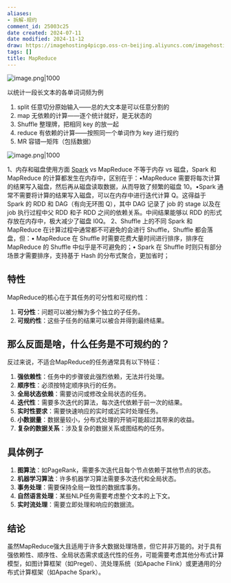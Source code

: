 ```yaml
---
aliases:
- 拆解-规约
comment_id: 25003c25
date created: 2024-07-11
date modified: 2024-11-12
draw: https://imagehosting4picgo.oss-cn-beijing.aliyuncs.com/imagehosting/fix-dir%2Fliuyishou%2Ftmp%2F2024%2F07%2F29%2F14-29-11-250102658e306624126296f0a23acee6-mapreduce.drawio-e226df.png
tags: []
title: MapReduce
---
```

![image.png|1000](https://imagehosting4picgo.oss-cn-beijing.aliyuncs.com/imagehosting/fix-dir%2Fpicgo%2Fpicgo-clipboard-images%2F2024%2F07%2F28%2F17-58-18-a630259d341bb3f30076abf7ae563b59-20240728175817-c677c1.png)

<!-- more -->

以统计一段长文本的各单词词频为例

1. split 任意切分原始输入——总的大文本是可以任意分割的
2. map 无依赖的计算——逐个统计就好，是无状态的  
3. Shuffle 整理牌，把相同 key 的放一起
4. reduce 有依赖的计算——按照同一个单词作为 key 进行规约
5. MR 容错—矩阵（包括数据）

![image.png|1000](https://imagehosting4picgo.oss-cn-beijing.aliyuncs.com/imagehosting/fix-dir%2Fpicgo%2Fpicgo-clipboard-images%2F2024%2F07%2F29%2F10-47-40-c77de7f51ed2973f17e76e1fed9e1d52-20240729104739-183e3a.png)

1、内存和磁盘使用方面 [Spark](Spark.md) vs MapReduce 不等于内存 vs 磁盘，Spark 和 MapReduce 的计算都发生在内存中，区别在于：•MapReduce 需要将每次计算的结果写入磁盘，然后再从磁盘读取数据，从而导致了频繁的磁盘 10。•Spark 通常不需要将计算的结果写入磁盘，可以在内存中进行迭代计算 Q。这得益于 Spark 的 RDD 和 DAG（有向无环图 Q），其中 DAG 记录了 job 的 stage 以及在 job 执行过程中父 RDD 和子 RDD 之间的依赖关系。中间结果能够以 RDD 的形式存放在内存中，极大减少了磁盘 I0Q。
2、Shuffle 上的不同 Spark 和 MapReduce 在计算过程中通常都不可避免的会进行 Shuffle，Shuffle 都会落盘，但：• MapReduce 在 Shuffle 时需要花费大量时间进行排序，排序在 MapReduce 的 Shuffle 中似乎是不可避免的；• Spark 在 Shuffle 时则只有部分场景才需要排序，支持基于 Hash 的分布式聚合，更加省时；

## 特性

MapReduce的核心在于其任务的可分性和可规约性：

1. **可分性**：问题可以被分解为多个独立的子任务。
2. **可规约性**：这些子任务的结果可以被合并得到最终结果。

## 那么反面是啥，什么任务是不可规约的？

反过来说，不适合MapReduce的任务通常具有以下特征：

1. **强依赖性**：任务中的步骤彼此强烈依赖，无法并行处理。
2. **顺序性**：必须按特定顺序执行的任务。
3. **全局状态依赖**：需要访问或修改全局状态的任务。
4. **迭代性**：需要多次迭代的算法，每次迭代依赖于前一次的结果。
5. **实时性要求**：需要快速响应的实时或近实时处理任务。
6. **小数据量**：数据量较小，分布式处理的开销可能超过其带来的收益。
7. **复杂的数据关系**：涉及复杂的数据关系或图结构的任务。

## 具体例子

1. **图算法**：如PageRank，需要多次迭代且每个节点依赖于其他节点的状态。
2. **机器学习算法**：许多机器学习算法需要多次迭代和全局状态。
3. **事务处理**：需要保持全局一致性的数据库事务。
4. **自然语言处理**：某些NLP任务需要考虑整个文本的上下文。
5. **实时流处理**：需要立即处理和响应的数据流。

## 结论

虽然MapReduce强大且适用于许多大数据处理场景，但它并非万能的。对于具有强依赖性、顺序性、全局状态需求或迭代性的任务，可能需要考虑其他分布式计算模型，如图计算框架（如Pregel）、流处理系统（如Apache Flink）或更通用的分布式计算框架（如Apache Spark）。
